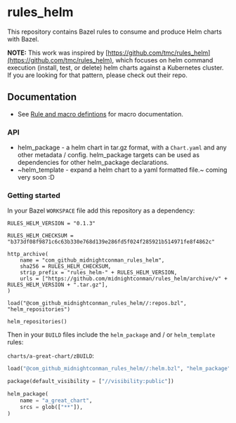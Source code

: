 # rules_helm

This repository contains Bazel rules to consume and produce Helm charts with Bazel.

**NOTE:** This work was inspired by [https://github.com/tmc/rules_helm](https://github.com/tmc/rules_helm), which focuses on helm command execution (install, test, or delete) helm charts against a Kubernetes cluster. If you are looking for that pattern, please check out their repo.

## Documentation

* See [Rule and macro defintions](./docs/docs.md) for macro documentation.

### API

* helm_package - a helm chart in tar.gz format, with a `Chart.yaml` and any other metadata / config. helm_package targets can be used as dependencies for other helm_package declarations.
* ~helm_template - expand a helm chart to a yaml formatted file.~ coming very soon :D

### Getting started

In your Bazel `WORKSPACE` file add this repository as a dependency:

```
RULES_HELM_VERSION = "0.1.3"

RULES_HELM_CHECKSUM = "b373df08f9871c6c63b330e768d139e286fd5f024f285921b514971fe8f4862c"

http_archive(
    name = "com_github_midnightconman_rules_helm",
    sha256 = RULES_HELM_CHECKSUM,
    strip_prefix = "rules_helm-" + RULES_HELM_VERSION,
    urls = ["https://github.com/midnightconman/rules_helm/archive/v" + RULES_HELM_VERSION + ".tar.gz"],
)

load("@com_github_midnightconman_rules_helm//:repos.bzl", "helm_repositories")

helm_repositories()
```

Then in your `BUILD` files include the `helm_package` and / or `helm_template` rules:

`charts/a-great-chart/zBUILD`:
```python
load("@com_github_midnightconman_rules_helm//:helm.bzl", "helm_package")

package(default_visibility = ["//visibility:public"])

helm_package(
    name = "a_great_chart",
    srcs = glob(["**"]),
)
```
